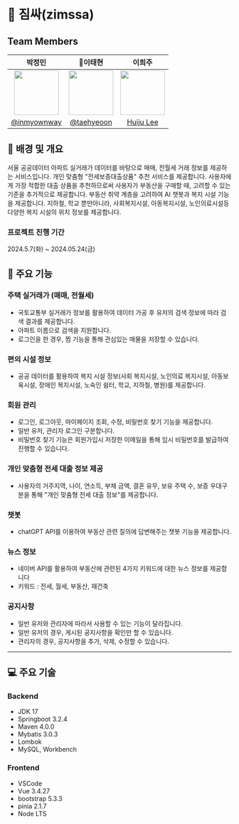 # 🏡 짐싸(zimssa)


## Team Members 
|박정민|이태현|이희주|
|:--------------------:|:--------------------:|:--------------------:|
|<img src = "https://avatars.githubusercontent.com/u/90558247?v=4" width = "100" height = "100">|<img src = "https://avatars.githubusercontent.com/u/107914598?s=400&v=4" width = "100" height = "100">|<img src = "https://avatars.githubusercontent.com/u/107914598?s=400&v=4" width = "100" height = "100">
|[@inmyownway](https://github.com/inmyownway)|[@taehyeoon](https://github.com/taehyeoon)|[Huiju Lee](https://github.com/leepro1)|
## 💜 배경 및 개요

서울 공공데이터 아파트 실거래가 데이터를 바탕으로 매매, 전월세 거래 정보를 제공하는 서비스입니다.
개인 맞춤형 "전세보증대출상품" 추천 서비스를 제공합니다. 사용자에게 가장 적합한 대출 상품을 추천하므로써 사용자가 부동산을 구매할 때, 고려할 수 있는 기준을 추가적으로 제공합니다.
부동산 취약 계층을 고려하여 AI 챗봇과 복지 시설 기능을 제공합니다.
지하철, 학교 뿐만아니라, 사회복지시설, 아동복지시설, 노인의료시설등 다양한 복지 시설의 위치 정보를 제공합니다.

### 프로젝트 진행 기간

2024.5.7(화) ~ 2024.05.24(금)

## 💜 주요 기능

### 주택 실거래가 (매매, 전월세)

- 국토교통부 실거래가 정보를 활용하여 데이터 가공 후 유저의 검색 정보에 따라 검색 결과를 제공합니다.
- 아파트 이름으로 검색을 지원합니다.
- 로그인을 한 경우, 찜 기능을 통해 관심있는 매물을 저장할 수 있습니다.

### 편의 시설 정보

- 공공 데이터를 활용하여 복지 시설 정보(사회 복지시설, 노인의료 복지시설, 아동보육시설, 장애인 복지시설, 노숙인 쉼터, 학교, 지하철, 병원)를 제공합니다.

### 회원 관리

- 로그인, 로그아웃, 마이페이지 조회, 수정, 비밀번호 찾기 기능을 제공합니다.
- 일반 유저, 관리자 로그인 구분합니다.
- 비밀번호 찾기 기능은 회원가입시 저장한 이메일을 통해 임시 비밀번호를 발급하여 진행할 수 있습니다.

### 개인 맞춤형 전세 대출 정보 제공

- 사용자의 거주지역, 나이, 연소득, 부채 금액, 결혼 유무, 보유 주택 수, 보증 우대구분을 통해 "개인 맞춤형 전세 대출 정보"를 제공합니다.

### 챗봇

- chatGPT API를 이용하여 부동산 관련 질의에 답변해주는 챗봇 기능을 제공합니다.

### 뉴스 정보

- 네이버 API를 활용하여 부동산에 관련된 4가지 키워드에 대한 뉴스 정보를 제공합니다
- 키워드 : 전세, 월세, 부동산, 재건축

### 공지사항

- 일반 유저와 관리자에 따라서 사용할 수 있는 기능이 달라집니다.
- 일반 유저의 경우, 게시된 공지사항을 확인만 할 수 있습니다.
- 관리자의 경우, 공지사항을 추가, 삭제, 수정할 수 있습니다.

---

## 💻 주요 기술

### Backend

- JDK 17
- Springboot 3.2.4
- Maven 4.0.0
- Mybatis 3.0.3
- Lombok
- MySQL, Workbench

### Frontend

- VSCode
- Vue 3.4.27
- bootstrap 5.3.3
- pinia 2.1.7
- Node LTS
